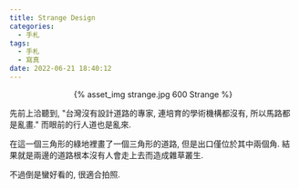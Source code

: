 ```yaml
---
title: Strange Design
categories:
  - 手札
tags:
  - 手札
  - 寫真
date: 2022-06-21 18:40:12
---
```

<center>{% asset_img strange.jpg 600 Strange %}</center>

先前上洽聽到, "台灣沒有設計道路的專家, 連培育的學術機構都沒有, 所以馬路都是亂畫." 而眼前的行人道也是亂來.

在這一個三角形的綠地裡畫了一個三角形的道路, 但是出口僅位於其中兩個角. 結果就是兩邊的道路根本沒有人會走上去而造成雜草叢生.

不過倒是蠻好看的, 很適合拍照.
